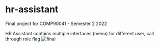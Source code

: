 # hr-assistant

Final project for COMP90041 - Semester 2 2022

HR Assistant contains multiple interfaces (menu) for different user, call through role flag
![final](https://user-images.githubusercontent.com/119104583/204168444-d7a813b5-ac1c-41ec-8868-82f2ffb05143.png)
